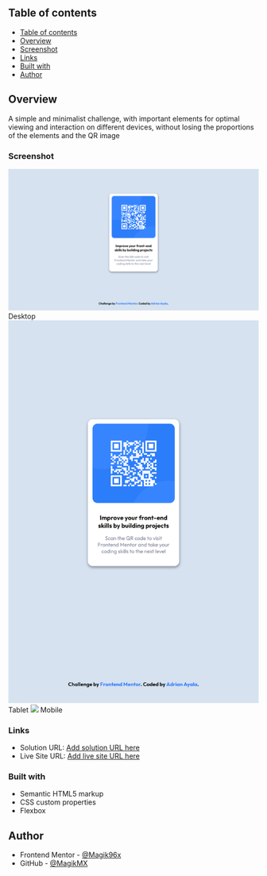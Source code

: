 ## Table of contents

- [Table of contents](#table-of-contents)
- [Overview](#overview)
- [Screenshot](#screenshot)
- [Links](#links)
- [Built with](#built-with)
- [Author](#author)

## Overview

A simple and minimalist challenge, with important elements for optimal viewing and interaction on different devices, without losing the proportions of the elements and the QR image

### Screenshot

![](./screenshots/qr-code-component-desktop.png) Desktop
![](./screenshots/qr-code-component-tablet.png) Tablet
![](./screenshots/qr-code-component-qr-code-component-mobile.png) Mobile

### Links

- Solution URL: [Add solution URL here]((https://www.frontendmentor.io/solutions/qrcomponent-responsive-design-wflexbox-uoh0YcjiaB))
- Live Site URL: [Add live site URL here]((https://magikmx.github.io/fem-qrcomponent/))

### Built with

- Semantic HTML5 markup
- CSS custom properties
- Flexbox

## Author

- Frontend Mentor - [@Magik96x](https://www.frontendmentor.io/profile/Magik96x)
- GitHub - [@MagikMX](https://github.com/MagikMX)
